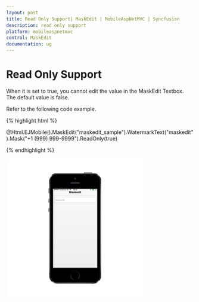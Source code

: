 ```yaml
---
layout: post
title: Read Only Support| MaskEdit | MobileAspNetMVC | Syncfusion
description: read only support
platform: mobileaspnetmvc
control: MaskEdit
documentation: ug
---
```


# Read Only Support

When it is set to true, you cannot edit the value in the MaskEdit Textbox. The default value is false.

Refer to the following code example.

{% highlight html %}

@Html.EJMobile().MaskEdit("maskedit_sample").WatermarkText("maskedit").Mask("+1 (999) 999-9999").ReadOnly(true)

{% endhighlight %}

![D:/Final Doc/mockup/IMG_0524_iphone5s_spacegrey_portrait.png](Read-Only-Support_images/Read-Only-Support_img1.png)



